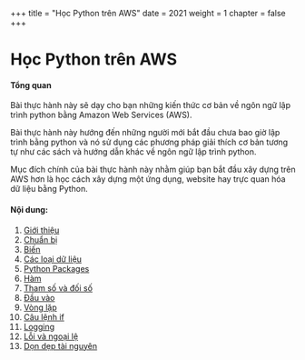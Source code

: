 +++
title = "Học Python trên AWS"
date = 2021
weight = 1
chapter = false
+++
# Học Python trên AWS

#### Tổng quan

Bài thực hành này sẽ dạy cho bạn những kiến thức cơ bản về ngôn ngữ lập trình python bằng Amazon Web Services (AWS).

Bài thực hành này hướng đến những người mới bắt đầu chưa bao giờ lập trình bằng python và nó sử dụng các phương pháp giải thích cơ bản tương tự như các sách và hướng dẫn khác về ngôn ngữ lập trình python.

Mục đích chính của bài thực hành này nhằm giúp bạn bắt đầu xây dựng trên AWS hơn là học cách xây dựng một ứng dụng, website hay trực quan hóa dữ liệu bằng Python.

#### Nội dung:

1. [Giới thiệu](1-introduction/)
2. [Chuẩn bị](2-prepare/)
3. [Biến](3-variables/)
4. [Các loại dữ liệu](4-data-types/)
5. [Python Packages](5-packages/)
6. [Hàm](6-functions/)
7. [Tham số và đối số](7-arguments-and-parameters/)
8. [Đầu vào](8-input/)
9. [Vòng lặp](9-loop/)
10. [Câu lệnh if](10-if-statements/)
11. [Logging](11-logging/)
12. [Lỗi và ngoại lệ](12-errors-and-exceptions/)
13. [Dọn dẹp tài nguyên](13-cleanup/)